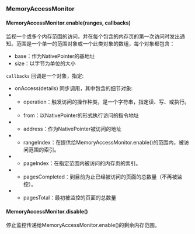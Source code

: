 ### MemoryAccessMonitor

#### MemoryAccessMonitor.enable(ranges, callbacks)

监视一个或多个内存范围的访问，并在每个包含的内存页的第一次访问时发出通知。范围是一个单一的范围对象或一个此类对象的数组，每个对象都包含：
- base：作为NativePointer的基地址
- size：以字节为单位的大小

`callbacks` 回调是一个对象，指定:
- onAccess(details) 同步调用，其中包含的细节对象:
- - operation：触发访问的操作种类，是一个字符串，指定读、写、或执行。
- - from：以NativePointer的形式执行访问的指令地址
- - address：作为NativePointer被访问的地址
- - rangeIndex：在提供给MemoryAccessMonitor.enable()的范围内，被访问范围的索引。
- - pageIndex：在指定范围内被访问的内存页的索引。
- - pagesCompleted：到目前为止已经被访问的页面的总数量（不再被监控）。
- - pagesTotal：最初被监控的页面的总数量                                                                                                                                                                                                                                                                                                                                                                                                                                                                                                                                                                                                                                                                                                                                                                                                                                                                                                                                                                                                                                                                                                                                                                                                                                                                                                          

#### MemoryAccessMonitor.disable()

停止监控传递给MemoryAccessMonitor.enable()的剩余内存范围。